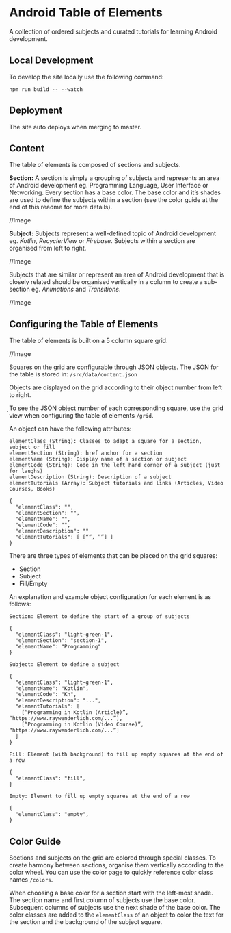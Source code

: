 # Android Table of Elements

A collection of ordered subjects and curated tutorials for learning Android development.

## Local Development

To develop the site locally use the following command:

```npm run build -- --watch```

## Deployment

The site auto deploys when merging to master.

## Content

The table of elements is composed of sections and subjects.

**Section:** A section is simply a grouping of subjects and represents an area of Android development eg. Programming Language, User Interface or Networking. Every section has a base color. The base color and it’s shades are used to define the subjects within a section (see the color guide at the end of this readme for more details).

//Image

**Subject:** Subjects represent a well-defined topic of Android development eg. *Kotlin*, *RecyclerView* or *Firebase*. Subjects within a section are organised from left to right.

//Image

Subjects that are similar or represent an area of Android development that is closely related should be organised vertically in a column to create a sub-section eg. *Animations* and *Transitions*.

//Image

## Configuring the Table of Elements

The table of elements is built on a 5 column square grid.

//Image

Squares on the grid are configurable through JSON objects. The JSON for the table is stored in: ```/src/data/content.json```

Objects are displayed on the grid according to their object number from left to right.

̦To see the JSON object number of each corresponding square, use the grid view when configuring the table of elements ```/grid```.

An object can have the following attributes:

```
elementClass (String): Classes to adapt a square for a section, subject or fill
elementSection (String): href anchor for a section
elementName (String): Display name of a section or subject
elementCode (String): Code in the left hand corner of a subject (just for laughs)
elementDescription (String): Description of a subject
elementTutorials (Array): Subject tutorials and links (Articles, Video Courses, Books)
```
```
{
  "elementClass": "",
  "elementSection": "",
  "elementName": "",
  "elementCode": "",
  "elementDescription": ""
  "elementTutorials": [ [“”, ””] ]
}
```

There are three types of elements that can be placed on the grid squares:

* Section
* Subject
* Fill/Empty

An explanation and example object configuration for each element is as follows:

```
Section: Element to define the start of a group of subjects

{
  "elementClass": "light-green-1",
  "elementSection": "section-1",
  "elementName": "Programming"
}
```

```
Subject: Element to define a subject

{
  "elementClass": "light-green-1",
  "elementName": "Kotlin",
  "elementCode": "Kn",
  "elementDescription": "...",
  "elementTutorials": [
    [“Programming in Kotlin (Article)”, “https://www.raywenderlich.com/...”],
    [“Programming in Kotlin (Video Course)”, “https://www.raywenderlich.com/...”]
  ]
}
```

```
Fill: Element (with background) to fill up empty squares at the end of a row

{
  "elementClass": "fill",
}
```

```
Empty: Element to fill up empty squares at the end of a row

{
  "elementClass": "empty",
}
```

## Color Guide

Sections and subjects on the grid are colored through special classes. To create harmony between sections, organise them vertically according to the color wheel. You can use the color page to quickly reference color class names ```/colors```.

When choosing a base color for a section start with the left-most shade. The section name and first column of subjects use the base color. Subsequent columns of subjects use the next shade of the base color. The color classes are added to the ```elementClass``` of an object to color the text for the section and the background of the subject square.





